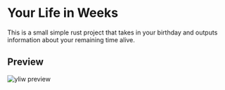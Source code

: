 # Your Life in Weeks

This is a small simple rust project that takes in your birthday and outputs information about your remaining time alive.

## Preview

![yliw preview]()
